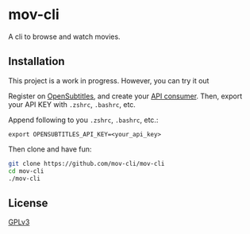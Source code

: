# mov-cli

A cli to browse and watch movies.

## Installation
This project is a work in progress.
However, you can try it out

Register on [OpenSubtitles](https://www.opensubtitles.com), and create your [API consumer](https://www.opensubtitles.com/en/consumers). Then, export your API KEY with `.zshrc`, `.bashrc`, etc.

Append following to you `.zshrc`, `.bashrc`, etc.:
```
export OPENSUBTITLES_API_KEY=<your_api_key>
```

Then clone and have fun:

```bash
git clone https://github.com/mov-cli/mov-cli
cd mov-cli
./mov-cli
```

## License
[GPLv3](https://choosealicense.com/licenses/gpl-3.0/)
